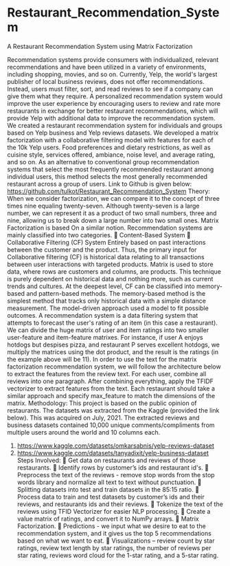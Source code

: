 # Restaurant_Recommendation_System

A Restaurant Recommendation System using Matrix Factorization

Recommendation systems provide consumers with individualized, relevant recommendations and have been utilized in a variety of environments, including shopping, movies, and so on. Currently, Yelp, the world's largest publisher of local business reviews, does not offer recommendations. Instead, users must filter, sort, and read reviews to see if a company can give them what they require. A personalized recommendation system would improve the user experience by encouraging users to review and rate more restaurants in exchange for better restaurant recommendations, which will provide Yelp with additional data to improve the recommendation system.
We created a restaurant recommendation system for individuals and groups based on Yelp business and Yelp reviews datasets. We developed a matrix factorization with a collaborative filtering model with features for each of the 10k Yelp users. Food preferences and dietary restrictions, as well as cuisine style, services offered, ambiance, noise level, and average rating, and so on.
As an alternative to conventional group recommendation systems that select the most frequently recommended restaurant among individual users, this method selects the most generally recommended restaurant across a group of users.
Link to Github is given below: https://github.com/tulkot/Restaurant_Recommendation_System
Theory:
When we consider factorization, we can compare it to the concept of three times nine equaling twenty-seven. Although twenty-seven is a large number, we can represent it as a product of two small numbers, three and nine, allowing us to break down a large number into two small ones. Matrix Factorization is based
On a similar notion. Recommendation systems are mainly classified into two categories.
 Content-Based System
 Collaborative Filtering (CF) System
Entirely based on past interactions between the customer and the product. Thus, the primary input for Collaborative filtering (CF) is historical data relating to all transactions between user interactions with targeted products. Matrix is used to store data, where rows are customers and columns, are products. This technique is purely dependent on historical data and nothing more, such as current trends and cultures. At the deepest level, CF can be classified into memory-based and pattern-based methods. The memory-based method is the simplest method that tracks only historical data with a simple distance
measurement. The model-driven approach used a model to fit possible outcomes.
A recommendation system is a data filtering system that attempts to forecast the user's rating of an item (in this case a restaurant). We can divide the huge matrix of user and item ratings into two smaller user-feature and item-feature matrixes. For instance, if user A enjoys hotdogs but despises pizza, and restaurant P serves excellent hotdogs, we multiply the matrices using the dot product, and the result is the ratings (in the example above will be 11).
In order to use the text for the matrix factorization recommendation system, we will follow the architecture below to extract the features from the review text.
For each user, combine all reviews into one paragraph. After combining everything, apply the TFIDF vectorizer to extract features from the text. Each restaurant should take a similar approach and specify max_feature to match the dimensions of the matrix.
Methodology:
This project is based on the public opinion of restaurants. The datasets was extracted from the Kaggle (provided the link below). This was acquired on July, 2021. The extracted reviews and business datasets contained 10,000 unique comments/compliments from multiple users around the world and 10 columns each.
1. https://www.kaggle.com/datasets/omkarsabnis/yelp-reviews-dataset
2. https://www.kaggle.com/datasets/tanyadixit/yelp-business-dataset
Steps Involved:
 Get data on restaurants and reviews of those restaurants.
 Identify rows by customer’s ids and restaurant id's.
 Preprocess the text of the reviews - remove stop words from the stop words library and normalize all text to text without punctuation.
 Splitting datasets into test and train datasets in the 85:15 ratio.
 Process data to train and test datasets by customer’s ids and their reviews, and restaurants ids and their reviews.
 Tokenize the text of the reviews using TFID Vectorizer for easier NLP processing.
 Create a value matrix of ratings, and convert it to NumPy arrays.
 Matrix Factorization.
 Predictions - we input what we desire to eat to the recommendation system, and it gives us the top 5 recommendations based on what we want to eat.
 Visualizations – review count by star ratings, review text length by star ratings, the number of reviews per star rating, reviews word cloud for the 1-star rating, and a 5-star rating.

